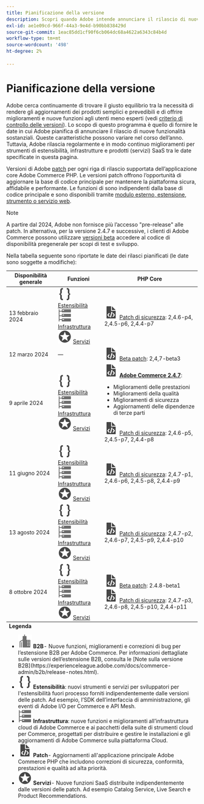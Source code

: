 ```yaml
---
title: Pianificazione della versione
description: Scopri quando Adobe intende annunciare il rilascio di nuove funzioni per Adobe Commerce.
exl-id: ae1e09cd-966f-44a3-9e4d-b90bb838429d
source-git-commit: 1eac85dd1cf90f6cb064dc68a4622a6343c84b4d
workflow-type: tm+mt
source-wordcount: '498'
ht-degree: 2%

---
```


# Pianificazione della versione

Adobe cerca continuamente di trovare il giusto equilibrio tra la necessità di rendere gli aggiornamenti dei prodotti semplici e prevedibili e di offrire miglioramenti e nuove funzioni agli utenti meno esperti (vedi [criterio di controllo delle versioni](versioning-policy.md)). Lo scopo di questo programma è quello di fornire le date in cui Adobe pianifica di annunciare il rilascio di nuove funzionalità sostanziali. Queste caratteristiche possono variare nel corso dell’anno. Tuttavia, Adobe rilascia regolarmente e in modo continuo miglioramenti per strumenti di estensibilità, infrastrutture e prodotti (servizi) SaaS tra le date specificate in questa pagina.

Versioni di Adobe [patch](versioning-policy.md#patch-release) per ogni riga di rilascio supportata dell’applicazione core Adobe Commerce PHP. Le versioni patch offrono l’opportunità di aggiornare la base di codice principale per mantenere la piattaforma sicura, affidabile e performante. Le funzioni di sono indipendenti dalla base di codice principale e sono disponibili tramite [modulo esterno, estensione, strumento o servizio web](versioning-policy.md#extensibility-infrastructure-and-services-release).

>[!NOTE]
>
>A partire dal 2024, Adobe non fornisce più l’accesso &quot;pre-release&quot; alle patch. In alternativa, per la versione 2.4.7 e successive, i clienti di Adobe Commerce possono utilizzare [versioni beta](beta.md) accedere al codice di disponibilità pregenerale per scopi di test e sviluppo.

Nella tabella seguente sono riportate le date dei rilasci pianificati (le date sono soggette a modifiche):

<table>
<thead>
  <tr>
    <th>Disponibilità generale</th>
    <th>Funzioni</th>
    <th>PHP Core</th>
  </tr>
</thead>
<tfoot>
   <tr>
      <td colspan="3"><strong>Legenda</strong>
         <ul>
           <li><strong><img alt="Icona della funzione B2B" src="../assets/icons/enterprise.svg"></img> B2B</strong>- Nuove funzioni, miglioramenti e correzioni di bug per l’estensione B2B per Adobe Commerce. Per informazioni dettagliate sulle versioni dell’estensione B2B, consulta le [Note sulla versione B2B](https://experienceleague.adobe.com/docs/commerce-admin/b2b/release-notes.html).</li>
            <li><strong><img alt="Icona della funzione di estensibilità" src="../assets/icons/brackets.svg"></img> Estensibilità</strong>: nuovi strumenti e servizi per sviluppatori per l'estensibilità fuori processo forniti indipendentemente dalle versioni delle patch. Ad esempio, l’SDK dell’interfaccia di amministrazione, gli eventi di Adobe I/O per Commerce e API Mesh.</li>
            <li><strong><img alt="Icona della funzione di infrastruttura" src="../assets/icons/servers.svg"></img> Infrastruttura</strong>: nuove funzioni e miglioramenti all’infrastruttura cloud di Adobe Commerce e ai pacchetti della suite di strumenti cloud per Commerce, progettati per distribuire e gestire le installazioni e gli aggiornamenti di Adobe Commerce sulla piattaforma Cloud.</li>
            <li><strong><img alt="Icona rilascio patch" src="../assets/icons/file-code.svg"></img> Patch</strong>- Aggiornamenti all'applicazione principale Adobe Commerce PHP che includono correzioni di sicurezza, conformità, prestazioni e qualità ad alta priorità.</li>
            <li><strong><img alt="Icona della funzione Servizi" src="../assets/icons/feature.svg"></img> Servizi</strong>- Nuove funzioni SaaS distribuite indipendentemente dalle versioni delle patch. Ad esempio Catalog Service, Live Search e Product Recommendations.</li>
         </ul>
      </td>
   </tr>
</tfoot>
<tbody>
  <tr>
    <td>13 febbraio 2024</td>
    <td><img alt="Icona della funzione di estensibilità" src="../assets/icons/brackets.svg"></img> <a href="https://developer.adobe.com/commerce/extensibility/">Estensibilità</a><br><img alt="Icona della funzione di infrastruttura" src="../assets/icons/servers.svg"></img> <a href="https://experienceleague.adobe.com/docs/commerce-cloud-service/user-guide/release-notes/cloud-tools-suite.html">Infrastruttura</a><br><img alt="Icona della funzione Servizi" src="../assets/icons/feature.svg"></img> <a href="https://experienceleague.adobe.com/docs/commerce-merchant-services/user-guides/release-information/release-notes-all.html">Servizi</a></td>
    <td><img alt="Icona rilascio patch" src="../assets/icons/file-code.svg"></img> <a href="release-notes/security/overview.md">Patch di sicurezza</a>: 2,4.6-p4, 2,4.5-p6, 2,4.4-p7</td>
  </tr>
  <tr>
    <td>12 marzo 2024</td>
    <td>—</td>
    <td><img alt="Icona rilascio patch" src="../assets/icons/file-code.svg"></img> <a href="release-notes/commerce/overview.md">Beta patch</a>: 2,4,7-beta3</td>
  </tr>
  <tr>
    <td>9 aprile 2024</td>
    <td><img alt="Icona della funzione di estensibilità" src="../assets/icons/brackets.svg"></img> <a href="https://developer.adobe.com/commerce/extensibility/">Estensibilità</a><br><img alt="Icona della funzione di infrastruttura" src="../assets/icons/servers.svg"></img> <a href="https://experienceleague.adobe.com/docs/commerce-cloud-service/user-guide/release-notes/cloud-tools-suite.html">Infrastruttura</a><br><img alt="Icona della funzione Servizi" src="../assets/icons/feature.svg"></img> <a href="https://experienceleague.adobe.com/docs/commerce-merchant-services/user-guides/release-information/release-notes-all.html">Servizi</a></td>
    <td><img alt="Icona rilascio patch" src="../assets/icons/file-code.svg"></img> <a href="release-notes/commerce/overview.md"><strong>Adobe Commerce 2.4.7</a></strong>:<ul><li>Miglioramenti delle prestazioni</li><li>Miglioramenti della qualità</li><li>Miglioramenti di sicurezza</li><li>Aggiornamenti delle dipendenze di terze parti</li></ul><img alt="Icona rilascio patch" src="../assets/icons/file-code.svg"></img> <a href="release-notes/security/overview.md">Patch di sicurezza</a>: 2,4.6-p5, 2,4.5-p7, 2,4.4-p8</td>
  </tr>
  <tr>
    <td>11 giugno 2024</td>
    <td><img alt="Icona della funzione di estensibilità" src="../assets/icons/brackets.svg"></img> <a href="https://developer.adobe.com/commerce/extensibility/">Estensibilità</a><br><img alt="Icona della funzione di infrastruttura" src="../assets/icons/servers.svg"></img> <a href="https://experienceleague.adobe.com/docs/commerce-cloud-service/user-guide/release-notes/cloud-tools-suite.html">Infrastruttura</a><br><img alt="Icona della funzione Servizi" src="../assets/icons/feature.svg"></img> <a href="https://experienceleague.adobe.com/docs/commerce-merchant-services/user-guides/release-information/release-notes-all.html">Servizi</a></td>
    <td><img alt="Icona rilascio patch" src="../assets/icons/file-code.svg"></img> <a href="release-notes/security/overview.md">Patch di sicurezza</a>: 2,4.7-p1, 2,4.6-p6, 2,4.5-p8, 2,4.4-p9</td>
  </tr>
  <tr>
    <td>13 agosto 2024</td>
    <td><img alt="Icona della funzione di estensibilità" src="../assets/icons/brackets.svg"></img> <a href="https://developer.adobe.com/commerce/extensibility/">Estensibilità</a><br><img alt="Icona della funzione di infrastruttura" src="../assets/icons/servers.svg"></img> <a href="https://experienceleague.adobe.com/docs/commerce-cloud-service/user-guide/release-notes/cloud-tools-suite.html">Infrastruttura</a><br><img alt="Icona della funzione Servizi" src="../assets/icons/feature.svg"></img> <a href="https://experienceleague.adobe.com/docs/commerce-merchant-services/user-guides/release-information/release-notes-all.html">Servizi</a></td>
    <td><img alt="Icona rilascio patch" src="../assets/icons/file-code.svg"></img> <a href="release-notes/security/overview.md">Patch di sicurezza</a>: 2,4.7-p2, 2,4.6-p7, 2,4.5-p9, 2,4.4-p10</td>
  </tr>
  <tr>
    <td>8 ottobre 2024</td>
    <td><img alt="Icona della funzione di estensibilità" src="../assets/icons/brackets.svg"></img> <a href="https://developer.adobe.com/commerce/extensibility/">Estensibilità</a><br><img alt="Icona della funzione di infrastruttura" src="../assets/icons/servers.svg"></img> <a href="https://experienceleague.adobe.com/docs/commerce-cloud-service/user-guide/release-notes/cloud-tools-suite.html">Infrastruttura</a><br><img alt="Icona della funzione Servizi" src="../assets/icons/feature.svg"></img> <a href="https://experienceleague.adobe.com/docs/commerce-merchant-services/user-guides/release-information/release-notes-all.html">Servizi</a></td>
    <td><img alt="Icona rilascio patch" src="../assets/icons/file-code.svg"></img> <a href="release-notes/commerce/overview.md">Beta patch</a>: 2.4.8-beta1<br><img alt="Icona rilascio patch" src="../assets/icons/file-code.svg"></img> <a href="release-notes/security/overview.md">Patch di sicurezza</a>: 2,4.7-p3, 2,4.6-p8, 2,4.5-p10, 2,4.4-p11</td>
  </tr>
</tbody>
</table>
